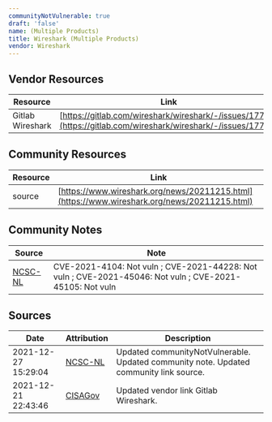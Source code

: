 ```yaml
---
communityNotVulnerable: true
draft: 'false'
name: (Multiple Products)
title: Wireshark (Multiple Products)
vendor: Wireshark
---
```


## Vendor Resources
| Resource | Link |
| --- | --- |
| Gitlab Wireshark | [https://gitlab.com/wireshark/wireshark/-/issues/17783](https://gitlab.com/wireshark/wireshark/-/issues/17783) |

## Community Resources
| Resource | Link |
| --- | --- |
| source | [https://www.wireshark.org/news/20211215.html](https://www.wireshark.org/news/20211215.html) |

## Community Notes
| Source | Note |
| --- | --- |
| [NCSC-NL](https://github.com/NCSC-NL/log4shell/blob/main/software/README.md) | CVE-2021-4104: Not vuln ; CVE-2021-44228: Not vuln ; CVE-2021-45046: Not vuln ; CVE-2021-45105: Not vuln </ul> |

## Sources
| Date | Attribution | Description |
| --- | --- | --- |
| 2021-12-27 15:29:04 | [NCSC-NL](https://github.com/NCSC-NL/log4shell/blob/main/software/README.md) | Updated communityNotVulnerable. Updated community note. Updated community link source.  |
| 2021-12-21 22:43:46 | [CISAGov](https://raw.githubusercontent.com/cisagov/log4j-affected-db/develop/README.md) | Updated vendor link Gitlab Wireshark.  |
